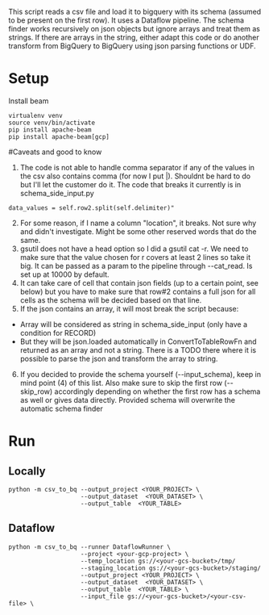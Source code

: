 This script reads a csv file and load it to bigquery with its schema (assumed to be present on the first row). It uses a Dataflow pipeline. The schema finder works recursively on json objects but ignore arrays and treat them as strings. If there are arrays in the string, either adapt this code or do another transform from BigQuery to BigQuery using json parsing functions or UDF.

# Setup
Install beam
```
virtualenv venv
source venv/bin/activate
pip install apache-beam
pip install apache-beam[gcp]
```

#Caveats and good to know

1. The code is not able to handle comma separator if any of the values in the csv also contains comma (for now I put |). Shouldnt be hard to do but I'll let the customer do it. The code that breaks it currently is in schema_side_input.py
```
data_values = self.row2.split(self.delimiter)"
```
2. For some reason, if I name a column "location", it breaks. Not sure why and didn't investigate. Might be some other reserved words that do the same.
3. gsutil does not have a head option so I did a gsutil cat -r. We need to make sure that the value chosen for r covers at least 2 lines so take it big. It can be passed as a param to the pipeline through --cat_read. Is set up at 10000 by default.
4. It can take care of cell that contain json fields (up to a certain point, see below) but you have to make sure that row#2 contains a full json for all cells as the schema will be decided based on that line.
5. If the json contains an array, it will most break the script because:
- Array will be considered as string in schema_side_input (only have a condition for RECORD)
- But they will be json.loaded automatically in ConvertToTableRowFn and returned as an array and not a string. There is a TODO there where it is possible to parse the json and transform the array to string.
6. If you decided to provide the schema yourself (--input_schema), keep in mind point (4) of this list. Also make sure to skip the first row (--skip_row) accordingly depending on whether the first row has a schema as well or gives data directly. Provided schema will overwrite the automatic schema finder


# Run
## Locally
```
python -m csv_to_bq --output_project <YOUR_PROJECT> \
                    --output_dataset  <YOUR_DATASET> \
                    --output_table  <YOUR_TABLE>
```
## Dataflow
```
python -m csv_to_bq --runner DataflowRunner \
                    --project <your-gcp-project> \
                    --temp_location gs://<your-gcs-bucket>/tmp/
                    --staging_location gs://<your-gcs-bucket>/staging/
                    --output_project <YOUR_PROJECT> \
                    --output_dataset  <YOUR_DATASET> \
                    --output_table  <YOUR_TABLE> \
                    --input_file gs://<your-gcs-bucket>/<your-csv-file> \
```
